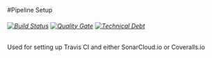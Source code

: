 #Pipeline Setup 
###### [![Build Status](https://travis-ci.org/walshta/pipeline-setup.svg?branch=master)](https://travis-ci.org/walshta/pipeline-setup) [![Quality Gate](https://sonarcloud.io/api/project_badges/measure?project=pipeline.setup%3Apipeline-setup&metric=alert_status)](https://sonarcloud.io/dashboard?id=pipeline.setup%3Apipeline-setup) [![Technical Debt](https://sonarcloud.io/api/project_badges/measure?project=pipeline.setup%3Apipeline-setup&metric=sqale_index)](https://sonarcloud.io/dashboard?id=pipeline.setup%3Apipeline-setup)

Used for setting up Travis CI and either SonarCloud.io or Coveralls.io
